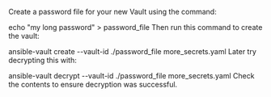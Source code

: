 Create a password file for your new Vault using the command:

echo "my long password" > password_file
Then run this command to create the vault:

ansible-vault create --vault-id ./password_file more_secrets.yaml
Later try decrypting this with:

ansible-vault decrypt --vault-id ./password_file more_secrets.yaml
Check the contents to ensure decryption was successful.

